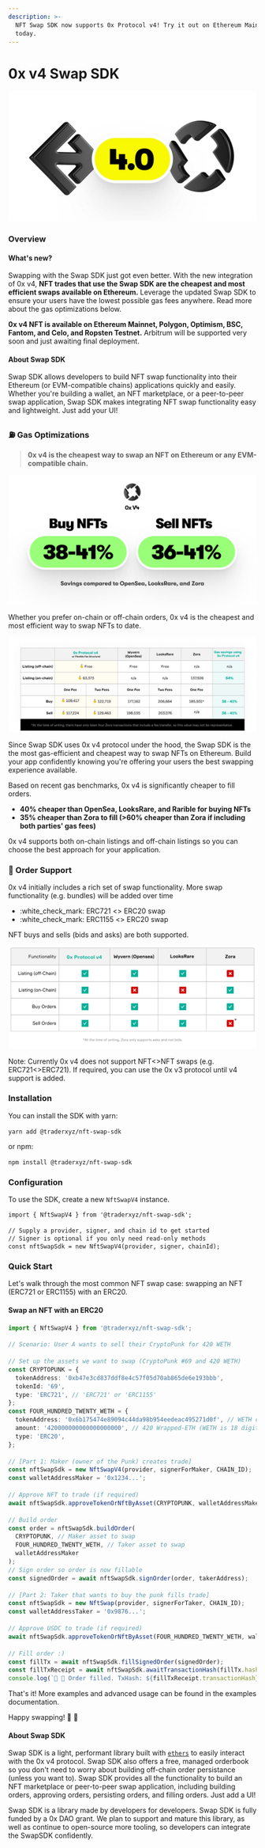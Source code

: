 ```yaml
---
description: >-
  NFT Swap SDK now supports 0x Protocol v4! Try it out on Ethereum Mainnet
  today.
---
```


# 0x v4 Swap SDK

![0x v4 Integration into Swap SDK is here!](<.gitbook/assets/IMAGE 2022-01-31 141408.jpg>)

### Overview

#### What's new?

Swapping with the Swap SDK just got even better. With the new integration of 0x v4, **NFT trades that use the Swap SDK are the cheapest and most efficient swaps available on Ethereum.** Leverage the updated Swap SDK to ensure your users have the lowest possible gas fees anywhere. Read more about the gas optimizations below.&#x20;

**0x v4 NFT is available on Ethereum Mainnet,  Polygon, Optimism, BSC, Fantom, and Celo, and Ropsten Testnet.** Arbitrum will be supported very soon and just awaiting final deployment.

#### About Swap SDK

Swap SDK allows developers to build NFT swap functionality into their Ethereum (or EVM-compatible chains) applications quickly and easily. Whether you're building a wallet, an NFT marketplace, or a peer-to-peer swap application, Swap SDK makes integrating NFT swap functionality easy and lightweight. Just add your UI!&#x20;

### ⛽  Gas Optimizations

> **0x v4 is the cheapest way to swap an NFT on Ethereum or any EVM-compatible chain.**

![](.gitbook/assets/gas-optimization-banner.png)

Whether you prefer on-chain or off-chain orders, 0x v4 is the cheapest and most efficient way to swap NFTs to date.

![Gas analysis as of 1/31/2022](.gitbook/assets/0x-v4-gas-costs.jpg)

Since Swap SDK uses 0x v4 protocol under the hood, the Swap SDK is the the most gas-efficient and cheapest way to swap NFTs on Ethereum. Build your app confidently knowing you're offering your users the best swapping experience available.

Based on recent gas benchmarks, 0x v4 is significantly cheaper  to fill orders.

* **40% cheaper than OpenSea, LooksRare, and Rarible for buying NFTs**
* **35% cheaper than Zora to fill (>60% cheaper than Zora if including both parties' gas fees)**

0x v4 supports both on-chain listings and off-chain listings so you can choose the best approach for your application.

### 📩  Order Support

0x v4 initially includes a rich set of swap functionality. More swap functionality (e.g. bundles) will be added over time

* :white\_check\_mark: ERC721 <> ERC20 swap
* :white\_check\_mark: ERC1155 <> ERC20 swap

NFT buys and sells (bids and asks) are both supported.

![Analysis of Order support of leading NFT protocols](.gitbook/assets/order-support.png)

Note: Currently 0x v4 does not support NFT<>NFT swaps (e.g. ERC721<>ERC721). If required, you can use the 0x v3 protocol until v4 support is added.

### Installation

You can install the SDK with yarn:

`yarn add @traderxyz/nft-swap-sdk`

or npm:

`npm install @traderxyz/nft-swap-sdk`

### Configuration

To use the SDK, create a new `NftSwapV4` instance.

```tsx
import { NftSwapV4 } from '@traderxyz/nft-swap-sdk';

// Supply a provider, signer, and chain id to get started
// Signer is optional if you only need read-only methods
const nftSwapSdk = new NftSwapV4(provider, signer, chainId);
```

### Quick Start

Let's walk through the most common NFT swap case: swapping an NFT (ERC721 or ERC1155) with an ERC20.&#x20;

#### Swap an NFT with an ERC20

```typescript
import { NftSwapV4 } from '@traderxyz/nft-swap-sdk';

// Scenario: User A wants to sell their CryptoPunk for 420 WETH 

// Set up the assets we want to swap (CryptoPunk #69 and 420 WETH)
const CRYPTOPUNK = {
  tokenAddress: '0xb47e3cd837ddf8e4c57f05d70ab865de6e193bbb',
  tokenId: '69',
  type: 'ERC721', // 'ERC721' or 'ERC1155'
};
const FOUR_HUNDRED_TWENTY_WETH = {
  tokenAddress: '0x6b175474e89094c44da98b954eedeac495271d0f', // WETH contract address
  amount: '420000000000000000000', // 420 Wrapped-ETH (WETH is 18 digits)
  type: 'ERC20',
};

// [Part 1: Maker (owner of the Punk) creates trade]
const nftSwapSdk = new NftSwapV4(provider, signerForMaker, CHAIN_ID);
const walletAddressMaker = '0x1234...';

// Approve NFT to trade (if required)
await nftSwapSdk.approveTokenOrNftByAsset(CRYPTOPUNK, walletAddressMaker);

// Build order
const order = nftSwapSdk.buildOrder(
  CRYPTOPUNK, // Maker asset to swap
  FOUR_HUNDRED_TWENTY_WETH, // Taker asset to swap
  walletAddressMaker
);
// Sign order so order is now fillable
const signedOrder = await nftSwapSdk.signOrder(order, takerAddress);

// [Part 2: Taker that wants to buy the punk fills trade]
const nftSwapSdk = new NftSwap(provider, signerForTaker, CHAIN_ID);
const walletAddressTaker = '0x9876...';

// Approve USDC to trade (if required)
await nftSwapSdk.approveTokenOrNftByAsset(FOUR_HUNDRED_TWENTY_WETH, walletAddressTaker);

// Fill order :)
const fillTx = await nftSwapSdk.fillSignedOrder(signedOrder);
const fillTxReceipt = await nftSwapSdk.awaitTransactionHash(fillTx.hash);
console.log(`🎉 🥳 Order filled. TxHash: ${fillTxReceipt.transactionHash}`)
```

That's it! More examples and advanced usage can be found in the examples documentation.&#x20;

Happy swapping! :tada: :handshake:



#### About Swap SDK

Swap SDK is a light, performant library built with [`ethers`](https://github.com/ethers-io/ethers.js/) to easily interact with the 0x v4 protocol. Swap SDK also offers a free, managed orderbook so you don't need to worry about building off-chain order persistance (unless you want to). Swap SDK provides all the functionality to build an NFT marketplace or peer-to-peer swap application, including building orders, approving orders, persisting orders, and filling orders. Just add a UI!

Swap SDK is a library made by developers for developers. Swap SDK is fully funded by a 0x DAO grant. We plan to support and mature this library, as well as continue to open-source more tooling, so developers can integrate the SwapSDK confidently.

